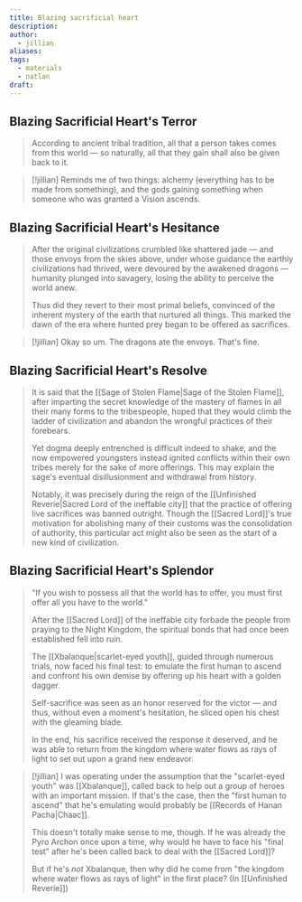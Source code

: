 ```yaml
---
title: Blazing sacrificial heart
description: 
author:
  - jillian
aliases: 
tags:
  - materials
  - natlan
draft:
---
```

## Blazing Sacrificial Heart's Terror
>According to ancient tribal tradition, all that a person takes comes from this world — so naturally, all that they gain shall also be given back to it.


> [!jillian]
> Reminds me of two things: alchemy (everything has to be made from something), and the gods gaining something when someone who was granted a Vision ascends.

## Blazing Sacrificial Heart's Hesitance
>After the original civilizations crumbled like shattered jade — and those envoys from the skies above, under whose guidance the earthly civilizations had thrived, were devoured by the awakened dragons — humanity plunged into savagery, losing the ability to perceive the world anew. 
>
>Thus did they revert to their most primal beliefs, convinced of the inherent mystery of the earth that nurtured all things. This marked the dawn of the era where hunted prey began to be offered as sacrifices.

> [!jillian] 
> Okay so um. The dragons ate the envoys. That's fine.

## Blazing Sacrificial Heart's Resolve
>It is said that the [[Sage of Stolen Flame|Sage of the Stolen Flame]], after imparting the secret knowledge of the mastery of flames in all their many forms to the tribespeople, hoped that they would climb the ladder of civilization and abandon the wrongful practices of their forebears. 
>
>Yet dogma deeply entrenched is difficult indeed to shake, and the now empowered youngsters instead ignited conflicts within their own tribes merely for the sake of more offerings. This may explain the sage's eventual disillusionment and withdrawal from history. 
>
>Notably, it was precisely during the reign of the [[Unfinished Reverie|Sacred Lord of the ineffable city]] that the practice of offering live sacrifices was banned outright. Though the [[Sacred Lord]]'s true motivation for abolishing many of their customs was the consolidation of authority, this particular act might also be seen as the start of a new kind of civilization.

## Blazing Sacrificial Heart's Splendor
>"If you wish to possess all that the world has to offer, you must first offer all you have to the world." 
>
>After the [[Sacred Lord]] of the ineffable city forbade the people from praying to the Night Kingdom, the spiritual bonds that had once been established fell into ruin. 
>
>The [[Xbalanque|scarlet-eyed youth]], guided through numerous trials, now faced his final test: to emulate the first human to ascend and confront his own demise by offering up his heart with a golden dagger. 
>
>Self-sacrifice was seen as an honor reserved for the victor — and thus, without even a moment's hesitation, he sliced open his chest with the gleaming blade. 
>
>In the end, his sacrifice received the response it deserved, and he was able to return from the kingdom where water flows as rays of light to set out upon a grand new endeavor.


> [!jillian]
> I was operating under the assumption that the "scarlet-eyed youth" was [[Xbalanque]], called back to help out a group of heroes with an important mission. If that's the case, then the "first human to ascend" that he's emulating would probably be [[Records of Hanan Pacha|Chaac]].
> 
> This doesn't totally make sense to me, though. If he was already the Pyro Archon once upon a time, why would he have to face his "final test" after he's been called back to deal with the [[Sacred Lord]]?
> 
> But if he's *not* Xbalanque, then why did he come from "the kingdom where water flows as rays of light" in the first place? (In [[Unfinished Reverie]])

